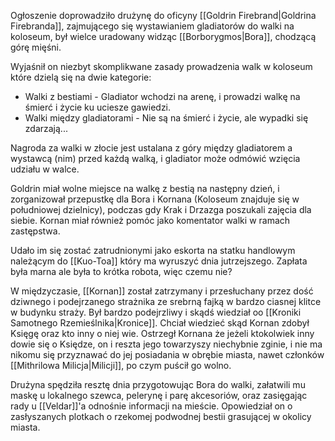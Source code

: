 Ogłoszenie doprowadziło drużynę do oficyny [[Goldrin Firebrand|Goldrina Firebranda]], zajmującego się wystawianiem gladiatorów do walki na koloseum, był wielce uradowany widząc [[Borborygmos|Bora]], chodzącą górę mięśni.

Wyjaśnił on niezbyt skomplikwane zasady prowadzenia walk w koloseum które dzielą się na dwie kategorie:
- Walki z bestiami - Gladiator wchodzi na arenę, i prowadzi walkę na śmierć i życie ku uciesze gawiedzi.
- Walki między gladiatorami - Nie są na śmierć i życie, ale wypadki się zdarzają...

Nagroda za walki w złocie jest ustalana z góry między gladiatorem a wystawcą (nim) przed każdą walką, i gladiator może odmówić wzięcia udziału w walce.

Goldrin miał wolne miejsce na walkę z bestią na następny dzień, i zorganizował przepustkę dla Bora i Kornana (Koloseum znajduje się w południowej dzielnicy), podczas gdy Krak i Drzazga poszukali zajęcia dla siebie. Kornan miał również pomóc jako komentator walki w ramach zastępstwa.

Udało im się zostać zatrudnionymi jako eskorta na statku handlowym należącym do [[Kuo-Toa]] który ma wyruszyć dnia jutrzejszego. Zapłata była marna ale była to krótka robota, więc czemu nie?

W międzyczasie, [[Kornan]] został zatrzymany i przesłuchany przez dość dziwnego i podejrzanego strażnika ze srebrną fajką w bardzo ciasnej klitce w budynku straży. Był bardzo podejrzliwy i skądś wiedział oo [[Kroniki Samotnego Rzemieślnika|Kronice]]. Chciał wiedzieć skąd Kornan zdobył Księgę oraz kto inny o niej wie. Ostrzegł Kornana że jeżeli ktokolwiek inny dowie się o Księdze, on i reszta jego towarzyszy niechybnie zginie, i nie ma nikomu się przyznawać do jej posiadania w obrębie miasta, nawet członków [[Mithrilowa Milicja|Milicji]], po czym puścił go wolno.

Drużyna spędziła resztę dnia przygotowując Bora do walki, załatwili mu maskę u lokalnego szewca, pelerynę i parę akcesoriów, oraz zasięgając rady u [[Veldar]]'a odnośnie informacji na mieście. Opowiedział on o zasłyszanych plotkach o rzekomej podwodnej bestii grasującej w okolicy miasta.